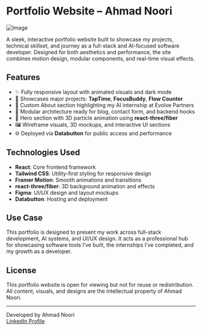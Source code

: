 # Portfolio Website – Ahmad Noori

![Image](https://static.databutton.com/public/91296e1e-e415-41b6-bc55-4aac61d9840d/portfolio-preview.png)

A sleek, interactive portfolio website built to showcase my projects, technical skillset, and journey as a full-stack and AI-focused software developer. Designed for both aesthetics and performance, the site combines motion design, modular components, and real-time visual effects.

## Features

- ✨ Fully responsive layout with animated visuals and dark mode
- 🧠 Showcases major projects: **TapTime**, **FocusBuddy**, **Flow Counter**
- 📌 Custom About section highlighting my AI internship at Evolve Partners
- 🧩 Modular architecture ready for blog, contact form, and backend hooks
- 🌌 Hero section with 3D particle animation using **react-three/fiber**
- 🖼️ Wireframe visuals, 3D mockups, and interactive UI sections
- 🌐 Deployed via **Databutton** for public access and performance

## Technologies Used

- **React**: Core frontend framework
- **Tailwind CSS**: Utility-first styling for responsive design
- **Framer Motion**: Smooth animations and transitions
- **react-three/fiber**: 3D background animation and effects
- **Figma**: UI/UX design and layout mockups
- **Databutton**: Hosting and deployment

## Use Case

This portfolio is designed to present my work across full-stack development, AI systems, and UI/UX design. It acts as a professional hub for showcasing software tools I’ve built, the internships I’ve completed, and my growth as a developer.

## License

This portfolio website is open for viewing but not for reuse or redistribution. All content, visuals, and designs are the intellectual property of Ahmad Noori.

---

Developed by Ahmad Noori  
[LinkedIn Profile](https://www.linkedin.com/in/ahmad-noori1103/)
